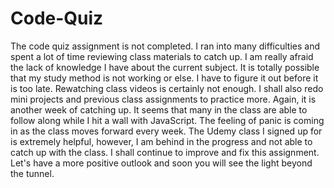 # Code-Quiz

The code quiz assignment is not completed. I ran into many difficulties and spent a lot of time reviewing class materials to catch up. I am really afraid the lack of knowledge I have about the current subject. It is totally possible that my study method is not working or else. I have to figure it out before it is too late. Rewatching class videos is certainly not enough. I shall also redo mini projects and previous class assignments to practice more. Again, it is another week of catching up. It seems that many in the class are able to follow along while I hit a wall with JavaScript. The feeling of panic is coming in as the class moves forward every week. The Udemy class I signed up for is extremely helpful, however, I am behind in the progress and not able to catch up with the class. I shall continue to improve and fix this assignment. Let's have a more positive outlook and soon you will see the light beyond the tunnel.  